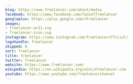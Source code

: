 ```yaml
---
blog: https://www.freelancer.com/about/media
facebook: https://www.facebook.com/fansoffreelancer
googleplus: https://plus.google.com/+Freelancer
images:
- freelancer-ar21.svg
- freelancer-icon.svg
instagram: https://www.instagram.com/freelancerofficial/
logohandle: freelancer
skipped: 0
sort: freelancer
title: freelancer
twitter: freelancer
website: https://www.freelancer.com/
wikipedia: https://en.wikipedia.org/wiki/Freelancer.com
youtube: https://www.youtube.com/freelancerchannel
---
```

